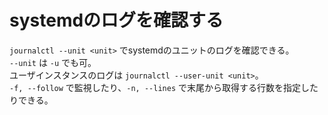 # systemdのログを確認する

`journalctl --unit <unit>` でsystemdのユニットのログを確認できる。  
`--unit` は `-u` でも可。  
ユーザインスタンスのログは `journalctl --user-unit <unit>`。  
`-f, --follow` で監視したり、`-n, --lines` で末尾から取得する行数を指定したりできる。

